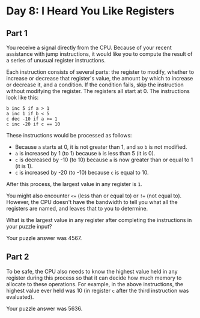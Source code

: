 # Day 8: I Heard You Like Registers

## Part 1

You receive a signal directly from the CPU. Because of your recent assistance with jump instructions, 
it would like you to compute the result of a series of unusual register instructions.

Each instruction consists of several parts: the register to modify, 
whether to increase or decrease that register's value, the amount by 
which to increase or decrease it, and a condition. If the condition fails, 
skip the instruction without modifying the register. 
The registers all start at 0. The instructions look like this:

````
b inc 5 if a > 1
a inc 1 if b < 5
c dec -10 if a >= 1
c inc -20 if c == 10
````

These instructions would be processed as follows:

- Because `a` starts at 0, it is not greater than 1, and so `b` is not modified.
- `a` is increased by 1 (to 1) because `b` is less than 5 (it is 0).
- `c` is decreased by -10 (to 10) because `a` is now greater than or equal to 1 (it is 1).
- `c` is increased by -20 (to -10) because `c` is equal to 10.

After this process, the largest value in any register is `1`.

You might also encounter `<=` (less than or equal to) or `!=` (not equal to). 
However, the CPU doesn't have the bandwidth to tell you what all the registers are named, and leaves that to you to determine.

What is the largest value in any register after completing the instructions in your puzzle input?

Your puzzle answer was 4567.

## Part 2

To be safe, the CPU also needs to know the highest value held in any register
during this process so that it can decide how much memory to allocate to these operations. 
For example, in the above instructions, the highest value ever held was 10 
(in register `c` after the third instruction was evaluated).

Your puzzle answer was 5636.
